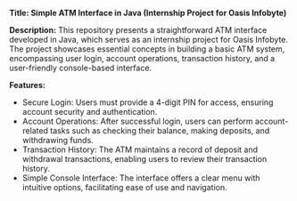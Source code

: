 **Title: Simple ATM Interface in Java (Internship Project for Oasis Infobyte)**

**Description:**
This repository presents a straightforward ATM interface developed in Java, which serves as an internship project for Oasis Infobyte. The project showcases essential concepts in building a basic ATM system, encompassing user login, account operations, transaction history, and a user-friendly console-based interface.

**Features:**
- Secure Login: Users must provide a 4-digit PIN for access, ensuring account security and authentication.
- Account Operations: After successful login, users can perform account-related tasks such as checking their balance, making deposits, and withdrawing funds.
- Transaction History: The ATM maintains a record of deposit and withdrawal transactions, enabling users to review their transaction history.
- Simple Console Interface: The interface offers a clear menu with intuitive options, facilitating ease of use and navigation.

